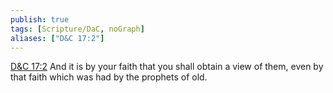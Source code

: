 ```yaml
---
publish: true
tags: [Scripture/DaC, noGraph]
aliases: ["D&C 17:2"]
---
```

[D&C 17:2](https://churchofjesuschrist.org/study/scriptures/dc-testament/dc/17?lang=eng&id=p2#p2) And it is by your faith that you shall obtain a view of them, even by that faith which was had by the prophets of old.
